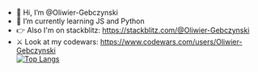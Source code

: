 - 👋 Hi, I’m @Oliwier-Gebczynski
- 🌱 I’m currently learning JS and Python
- 👉 Also I'm on stackblitz: https://stackblitz.com/@Oliwier-Gebczynski
- ⚔️ Look at my codewars: https://www.codewars.com/users/Oliwier-Gebczynski  \
[![Top Langs](https://github-readme-stats.vercel.app/api/top-langs/?username=Oliwier-Gebczynski&layout=compact&theme=dracula)](https://github.com/Oliwier-Gebczysnki/github-readme-stats)
